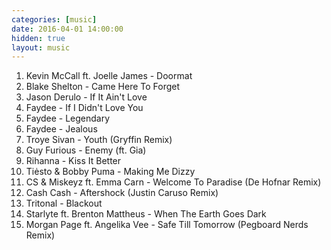 ```yaml
---
categories: [music]
date: 2016-04-01 14:00:00
hidden: true
layout: music
---
```


1. Kevin McCall ft. Joelle James - Doormat
2. Blake Shelton - Came Here To Forget
3. Jason Derulo - If It Ain't Love
4. Faydee - If I Didn't Love You
5. Faydee - Legendary
6. Faydee - Jealous
7. Troye Sivan - Youth (Gryffin Remix)
8. Guy Furious - Enemy (ft. Gia)
9. Rihanna - Kiss It Better
10. Tiėsto & Bobby Puma - Making Me Dizzy
11. CS & Miskeyz ft. Emma Carn - Welcome To Paradise (De Hofnar Remix)
12. Cash Cash - Aftershock (Justin Caruso Remix)
13. Tritonal - Blackout
14. Starlyte ft. Brenton Mattheus - When The Earth Goes Dark
15. Morgan Page ft. Angelika Vee - Safe Till Tomorrow (Pegboard Nerds Remix)